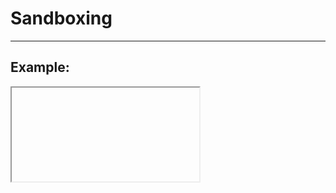 # Sandboxing
-------

## Example:


<iframe sandbox="value">

		// sandbox=""  Applies all restrictions
		// allowforms  Reenables form submission
		// allowpointerlock  Reenables APIs
		// allowpopups  Reenables popups
		// allowsameorigin  Allows the iframe content to be treated as being from the same origin
		// allowscripts  Reenables scripts
		// allowtopnavigation  Allows the iframe content to navigate its toplevel browsing context